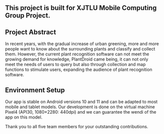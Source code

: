 ## This project is built for XJTLU Mobile Computing Group Project. 

## Project Abstract
In recent years, with the gradual increase of urban greening, more and more people want to know about the surrounding plants and classify and collect them. However, the current plant recognition software can not meet the growing demand for knowledge, PlantDroid came being, it can not only meet the needs of users to query but also through collection and map functions to stimulate users, expanding the audience of plant recognition software.

## Environment Setup
Our app is stable on Android versions 10 and 11 and can be adapted to most mobile and tablet models. Our development is done on the virtual machine Pixel4 (API30, 1080×2280: 440dpi) and we can guarantee the wendi of the app on this model.

Thank you to all five team members for your outstanding contributions.
